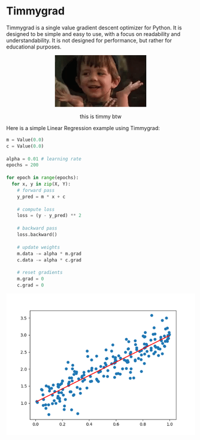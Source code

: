 # Timmygrad

Timmygrad is a single value gradient descent optimizer for Python. It is designed to be simple and easy to use, with a focus on readability and understandability. It is not designed for performance, but rather for educational purposes.

<p align="center">
  <img src="https://github.com/rudrodip/timmygrad/blob/main/timmy.gif" />
</p>
<p align="center">this is timmy btw</p>

Here is a simple Linear Regression example using Timmygrad:

```python
m = Value(0.0)
c = Value(0.0)

alpha = 0.01 # learning rate
epochs = 200

for epoch in range(epochs):
  for x, y in zip(X, Y):
    # forward pass
    y_pred = m * x + c

    # compute loss
    loss = (y - y_pred) ** 2

    # backward pass
    loss.backward()

    # update weights
    m.data -= alpha * m.grad
    c.data -= alpha * c.grad

    # reset gradients
    m.grad = 0
    c.grad = 0
```

<p align="center">
  <img src="https://github.com/rudrodip/timmygrad/blob/main/linear_regression.png" />
</p>

